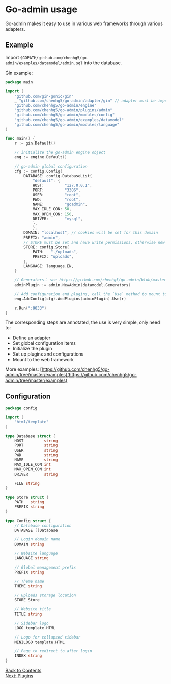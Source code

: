 # Go-admin usage

Go-admin makes it easy to use in various web frameworks through various adapters.

## Example

Import ```$GOPATH/github.com/chenhg5/go-admin/examples/datamodel/admin.sql``` into the database.

Gin example:

```go
package main

import (
	"github.com/gin-gonic/gin"
	_ "github.com/chenhg5/go-admin/adapter/gin" // adapter must be imported, if not - you have to implement it yourself
	"github.com/chenhg5/go-admin/engine"
	"github.com/chenhg5/go-admin/plugins/admin"
	"github.com/chenhg5/go-admin/modules/config"
	"github.com/chenhg5/go-admin/examples/datamodel"
	"github.com/chenhg5/go-admin/modules/language"
)

func main() {
	r := gin.Default()

    // initialize the go-admin engine object
	eng := engine.Default()

	// go-admin global configuration
	cfg := config.Config{
		DATABASE: config.DatabaseList{
			"default": {
			HOST:         "127.0.0.1",
			PORT:         "3306",
			USER:         "root",
			PWD:          "root",
			NAME:         "goadmin",
			MAX_IDLE_CON: 50,
			MAX_OPEN_CON: 150,
			DRIVER:       "mysql",
			},
			},
		DOMAIN: "localhost", // cookies will be set for this domain
		PREFIX: "admin",
		// STORE must be set and have write permissions, otherwise new administrator users cannot be added
		STORE: config.Store{
		    PATH:   "./uploads",
		    PREFIX: "uploads",
		},
		LANGUAGE: language.EN,
	}

	// Generators： see https://github.com/chenhg5/go-admin/blob/master/examples/datamodel/tables.go
	adminPlugin := admin.NewAdmin(datamodel.Generators)

	// Add configuration and plugins, call the `Use` method to mount to the web framework
	eng.AddConfig(cfg).AddPlugins(adminPlugin).Use(r)

	r.Run(":9033")
}
```

The corresponding steps are annotated, the use is very simple, only need to:

- Define an adapter
- Set global configuration items
- Initialize the plugin
- Set up plugins and configurations
- Mount to the web framework

More examples: [https://github.com/chenhg5/go-admin/tree/master/examples](https://github.com/chenhg5/go-admin/tree/master/examples)

## Configuration

```go
package config

import (
	"html/template"
)

type Database struct {
	HOST         string
	PORT         string
	USER         string
	PWD          string
	NAME         string
	MAX_IDLE_CON int
	MAX_OPEN_CON int
	DRIVER       string

	FILE string
}

type Store struct {
	PATH   string
	PREFIX string
}

type Config struct {
	// Database configuration
	DATABASE []Database

	// Login domain name
	DOMAIN string

	// Website language
	LANGUAGE string

	// Global management prefix
	PREFIX string

	// Theme name
	THEME string

	// Uploads storage location
	STORE Store

	// Website title
	TITLE string

	// Sidebar logo
	LOGO template.HTML

	// Logo for collapsed sidebar
	MINILOGO template.HTML

	// Page to redirect to after login
	INDEX string
}

```

[Back to Contents](https://github.com/chenhg5/go-admin/blob/master/docs/en/index.md)<br>
[Next: Plugins](https://github.com/chenhg5/go-admin/blob/master/docs/en/instruction/plugins/plugins.md)
